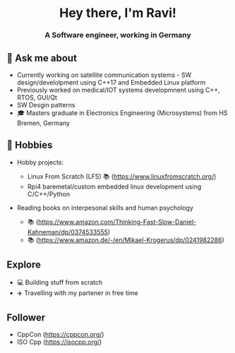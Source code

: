<h1 align="center">Hey there, I'm Ravi!</h1>
<h3 align="center">A Software engineer, working in Germany</h3>

## 💬 Ask me about
- Currently working on satellite communication systems - SW design/develolpment using C++17 and Embedded Linux platform
- Previously worked on medical/IOT systems developmnent using C++, RTOS, GUI/Qt
- SW Desgin patterns
- 🎓 Masters graduate in Electronics Engineering (Microsystems) from HS Bremen, Germany

## 📅 Hobbies
- Hobby projects: 
   - Linux From Scratch (LFS) 📚 (https://www.linuxfromscratch.org/)
   - Rpi4 baremetal/custom embedded linux development using C/C++/Python
  
- Reading books on interpesonal skills and human psychology
    - 📚  (https://www.amazon.com/Thinking-Fast-Slow-Daniel-Kahneman/dp/0374533555)
    - 📚  (https://www.amazon.de/-/en/Mikael-Krogerus/dp/0241982286)

## Explore
- 💻 Building stuff from scratch
- ✈️ Travelling with my partener in free time

## Follower
- CppCon (https://cppcon.org/)
- ISO Cpp (https://isocpp.org/)
